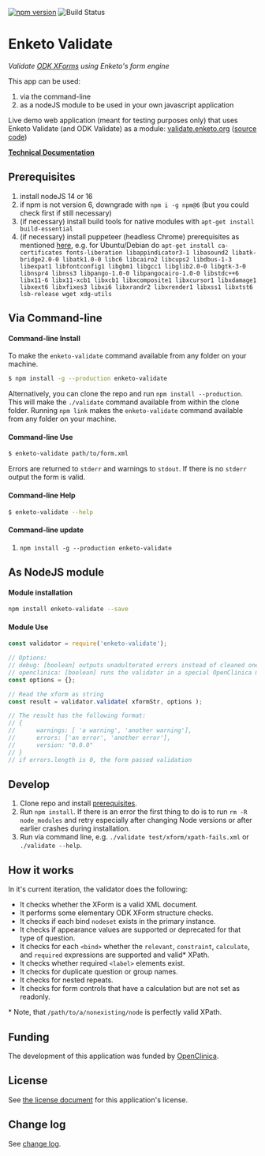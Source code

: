 [![npm version](https://badge.fury.io/js/enketo-validate.svg)](http://badge.fury.io/js/enketo-validate) ![Build Status](https://github.com/enketo/enketo-validate/actions/workflows/ci.yml/badge.svg)

Enketo Validate
==============

_Validate [ODK XForms](https://opendatakit.github.io/xforms-spec/) using Enketo's form engine_

This app can be used:

1. via the command-line
2. as a nodeJS module to be used in your own javascript application

Live demo web application (meant for testing purposes only) that uses Enketo Validate (and ODK Validate) as a module: [validate.enketo.org](https://validate.enketo.org) \([source code](https://github.com/enketo/enketo-validate-webapp)\)


**[Technical Documentation](https://enketo.github.io/enketo-validate)**

## Prerequisites

1. install nodeJS 14 or 16
2. if npm is not version 6, downgrade with `npm i -g npm@6` (but you could check first if still necessary)
2. (if necessary) install build tools for native modules with `apt-get install build-essential`
3. (if necessary) install puppeteer (headless Chrome) prerequisites as mentioned [here](https://github.com/puppeteer/puppeteer/blob/main/docs/troubleshooting.md#chrome-headless-doesnt-launch-on-unix), e.g. for Ubuntu/Debian do `apt-get install ca-certificates fonts-liberation libappindicator3-1 libasound2 libatk-bridge2.0-0 libatk1.0-0 libc6 libcairo2 libcups2 libdbus-1-3 libexpat1 libfontconfig1 libgbm1 libgcc1 libglib2.0-0 libgtk-3-0 libnspr4 libnss3 libpango-1.0-0 libpangocairo-1.0-0 libstdc++6 libx11-6 libx11-xcb1 libxcb1 libxcomposite1 libxcursor1 libxdamage1 libxext6 libxfixes3 libxi6 libxrandr2 libxrender1 libxss1 libxtst6 lsb-release wget xdg-utils`

## Via Command-line

#### Command-line Install

To make the `enketo-validate` command available from any folder on your machine.
```bash
$ npm install -g --production enketo-validate
```

Alternatively, you can clone the repo and run `npm install --production`. This will make the `./validate` command available from within the clone folder. Running `npm link` makes the `enketo-validate` command available from any folder on your machine.

#### Command-line Use

```bash
$ enketo-validate path/to/form.xml
```

Errors are returned to `stderr` and warnings to `stdout`. If there is no `stderr` output the form is valid.

#### Command-line Help
```bash
$ enketo-validate --help
```

#### Command-line update

1. `npm install -g --production enketo-validate`

## As NodeJS module

#### Module installation

```bash
npm install enketo-validate --save
```

#### Module Use

```js
const validator = require('enketo-validate');

// Options:
// debug: [boolean] outputs unadulterated errors instead of cleaned ones
// openclinica: [boolean] runs the validator in a special OpenClinica mode
const options = {};

// Read the xform as string
const result = validator.validate( xformStr, options );

// The result has the following format:
// {
//      warnings: [ 'a warning', 'another warning'],
//      errors: ['an error', 'another error'],
//      version: "0.0.0"
// }
// if errors.length is 0, the form passed validation
```

## Develop

1. Clone repo and install [prerequisites](#prerequisites).
2. Run `npm install`. If there is an error the first thing to do is to run `rm -R node_modules` and retry especially after changing Node versions or after earlier crashes during installation.
3. Run via command line, e.g. `./validate test/xform/xpath-fails.xml` or `./validate --help`.

## How it works

In it's current iteration, the validator does the following:

* It checks whether the XForm is a valid XML document.
* It performs some elementary ODK XForm structure checks.
* It checks if each bind `nodeset` exists in the primary instance.
* It checks if appearance values are supported or deprecated for that type of question.
* It checks for each `<bind>` whether the `relevant`, `constraint`, `calculate`, and `required` expressions are supported and valid\* XPath.
* It checks whether required `<label>` elements exist.
* It checks for duplicate question or group names.
* It checks for nested repeats.
* It checks for form controls that have a calculation but are not set as readonly.

\* Note, that `/path/to/a/nonexisting/node` is perfectly valid XPath.

## Funding

The development of this application was funded by [OpenClinica](https://openclinica.com).

## License

See [the license document](https://github.com/enketo/enketo-validate/blob/master/LICENSE) for this application's license.

## Change log

See [change log](https://github.com/enketo/enketo-validate/blob/master/CHANGELOG.md).
